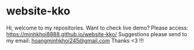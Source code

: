 # website-kko
Hi, welcome to my repositories.
Want to check live demo? Please access: https://minhkhoi8888.github.io/website-kko/
Suggestions please send to my email: hoangminhkhoi245@gmail.com
Thanks <3 !!!
